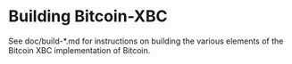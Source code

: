 Building Bitcoin-XBC
====================

See doc/build-*.md for instructions on building the various
elements of the Bitcoin XBC implementation of Bitcoin.
